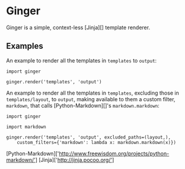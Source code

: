 # Ginger

Ginger is a simple, context-less [Jinja][] template renderer.

## Examples

An example to render all the templates in `templates` to `output`:

    import ginger

    ginger.render('templates', 'output')

An example to render all the templates in `templates`, excluding those in
`templates/layout`, to `output`, making available to them a custom filter,
`markdown`, that calls [Python-Markdown][]'s `markdown.markdown`:

    import ginger

    import markdown

    ginger.render('templates', 'output', excluded_paths=(layout,),
        custom_filters={'markdown': lambda x: markdown.markdown(x)})

[Python-Markdown]['http://www.freewisdom.org/projects/python-markdown/']
[Jinja]['http://jinja.pocoo.org/']
